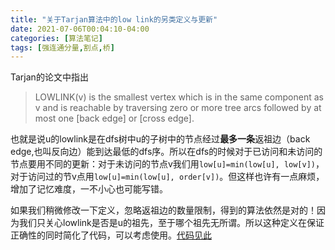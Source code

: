 ```yaml
---
title: "关于Tarjan算法中的low link的另类定义与更新"
date: 2021-07-06T00:04:10-04:00
categories: [算法笔记]
tags: [强连通分量,割点,桥]
---
```


<!--more-->

Tarjan的论文中指出
> LOWLINK(v) is the smallest vertex which is in the same component as v and is reachable by traversing zero or more tree arcs followed by at most one [back edge] or [cross edge].

也就是说u的lowlink是在dfs树中u的子树中的节点经过**最多一条**返祖边（back edge,也叫反向边）能到达最低的dfs序。所以在dfs的时候对于已访问和未访问的节点要用不同的更新：对于未访问的节点v我们用`low[u]=min(low[u], low[v])`，对于访问过的节v点用`low[u]=min(low[u], order[v])`。但这样也许有一点麻烦，增加了记忆难度，一不小心也可能写错。

如果我们稍微修改一下定义，忽略返祖边的数量限制，得到的算法依然是对的！因为我们只关心lowlink是否是u的祖先，至于哪个祖先无所谓。所以这种定义在保证正确性的同时简化了代码，可以考虑使用。[代码见此](https://github.com/thallium/acm-algorithm-template/blob/master/code/Graph/tarjan_SCC.cpp)
